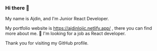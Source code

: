 ### Hi there 👋

My name is Ajdin, and I'm Junior React Developer.

My portfolio website is https://ajdinlojic.netlify.app/ , there you can find more about me.
🔭 I'm looking for a job as React developer.

Thank you for visiting my GitHub profile.

<!--
**ajdinl/ajdinl** is a ✨ _special_ ✨ repository because its `README.md` (this file) appears on your GitHub profile.

Here are some ideas to get you started:

- 🔭 I’m currently working on ...
- 🌱 I’m currently learning ...
- 👯 I’m looking to collaborate on ...
- 🤔 I’m looking for help with ...
- 💬 Ask me about ...
- 📫 How to reach me: ...
- 😄 Pronouns: ...
- ⚡ Fun fact: ...
-->
